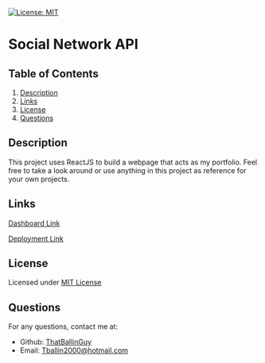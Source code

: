 [![License: MIT](https://img.shields.io/badge/License-MIT-yellow.svg)](https://opensource.org/licenses/MIT)

# Social Network API

## Table of Contents
1. [Description](#description)
2. [Links](#links)
3. [License](#license)
4. [Questions](#questions)

## Description
This project uses ReactJS to build a webpage that acts as my portfolio. Feel free to take a look around or use anything in this project as reference for your own projects.

## Links

[Dashboard Link](https://github.com/ThatBallinGuy/Professional-Portfolio)

[Deployment Link](https://thatballinguy.github.io/Professional-Portfolio/)

## License
Licensed under [MIT License](https://opensource.org/licenses/MIT)

## Questions
For any questions, contact me at:
- Github: [ThatBallinGuy](https://github.com/ThatBallinGuy)
- Email: Tballin2000@hotmail.com
  